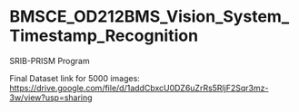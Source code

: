 # BMSCE_OD212BMS_Vision_System_Timestamp_Recognition
SRIB-PRISM Program



Final Dataset link for 5000 images: 
https://drive.google.com/file/d/1addCbxcU0DZ6uZrRs5RljF2Sqr3mz-3w/view?usp=sharing
